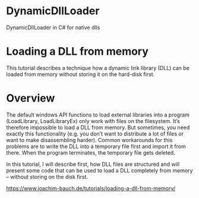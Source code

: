 # DynamicDllLoader
DynamicDllLoader in C# for native dlls

# Loading a DLL from memory
This tutorial describes a technique how a dynamic link library (DLL) can be loaded from memory without storing it on the hard-disk first.

# Overview
The default windows API functions to load external libraries into a program (LoadLibrary, LoadLibraryEx) only work with files on the filesystem. It’s therefore impossible to load a DLL from memory. But sometimes, you need exactly this functionality (e.g. you don’t want to distribute a lot of files or want to make disassembling harder). Common workarounds for this problems are to write the DLL into a temporary file first and import it from there. When the program terminates, the temporary file gets deleted.

In this tutorial, I will describe first, how DLL files are structured and will present some code that can be used to load a DLL completely from memory – without storing on the disk first.

https://www.joachim-bauch.de/tutorials/loading-a-dll-from-memory/
